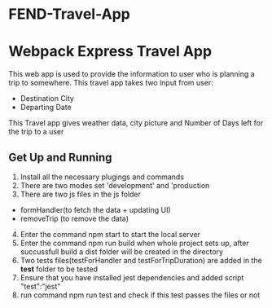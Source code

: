 # FEND-Travel-App

# Webpack Express Travel App

This web app is used to provide the information to user who is planning a trip to somewhere. This travel app takes two input from user:
- Destination City
- Departing Date

This Travel app gives weather data, city picture and Number of Days left for the trip to a user

## Get Up and Running
1. Install all the necessary plugings and commands
2. There are two modes set 'development' and 'production
3. There are two js files in the js folder
 - formHandler(to fetch the data + updating UI)
 - removeTrip (to remove the data)
4. Enter the command npm start to start the local server
5. Enter the command npm run build when whole project sets up, after succussfull build a dist folder will be created in the directory
6. Two tests files(testForHandler and testForTripDuration) are added in the __test__ folder to be tested
7. Ensure that you have installed jest dependencies and added script "test":"jest"
7. run command npm run test and check if this test passes the files or not

